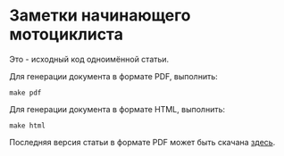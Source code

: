 # Заметки начинающего мотоциклиста

Это - исходный код одноимённой статьи.

Для генерации документа в формате PDF, выполнить:

```make pdf```

Для генерации документа в формате HTML, выполнить:

```make html```

Последняя версия статьи в формате PDF может быть скачана
[здесь](http://tuxofil.com/a/moto-beginners-notes.pdf).
